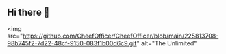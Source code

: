 ## Hi there 👋

<img src="https://github.com/CheefOfficer/CheefOfficer/blob/main/225813708-98b745f2-7d22-48cf-9150-083f1b00d6c9.gif" alt="The Unlimited"
